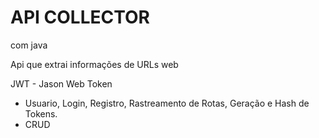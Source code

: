 # API COLLECTOR
com java 

Api que extrai informações de URLs web


JWT - Jason Web Token

 - Usuario, Login, Registro, Rastreamento de Rotas, Geração e Hash de Tokens.
 - CRUD
 
 
 


